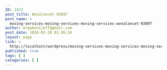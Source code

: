 ```yaml
---
ID: 1472
post_title: Wonalancet 03897
post_name: >
  moving-services-moving-services-moving-services-wonalancet-03897
author: mrgabonijeff@gmail.com
post_date: 2018-03-28 01:36:34
layout: page
link: >
  http://localhost/wordpress/moving-services-moving-services-moving-services-wonalancet-03897/
published: true
tags: [ ]
categories: [ ]
---
```

